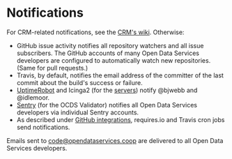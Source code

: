 # Notifications

For CRM-related notifications, see the [CRM's wiki](https://crm.open-contracting.org/projects/ocds/wiki/Alert_settings). Otherwise:

* GitHub issue activity notifies all repository watchers and all issue subscribers. The GitHub accounts of many Open Data Services developers are configured to automatically watch new repositories. (Same for pull requests.)
* Travis, by default, notifies the email address of the committer of the last commit about the build's success or failure.
* [UptimeRobot](http://uptimerobot.com/) and Icinga2 (for the [servers](servers)) notify @bjwebb and @idlemoor.
* [Sentry](https://sentry.io/welcome/) (for the OCDS Validator) notifies all Open Data Services developers via individual Sentry accounts.
* As described under [GitHub integrations](../github/integrations), requires.io and Travis cron jobs send notifications.

Emails sent to code@opendataservices.coop are delivered to all Open Data Services developers.
